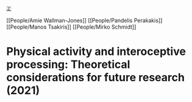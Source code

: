 [🇿](zotero://select/library/items/KDXEYNAD)

[[People/Amie Wallman-Jones]] [[People/Pandelis Perakakis]] [[People/Manos Tsakiris]] [[People/Mirko Schmidt]] 
# Physical activity and interoceptive processing: Theoretical considerations for future research (2021)

